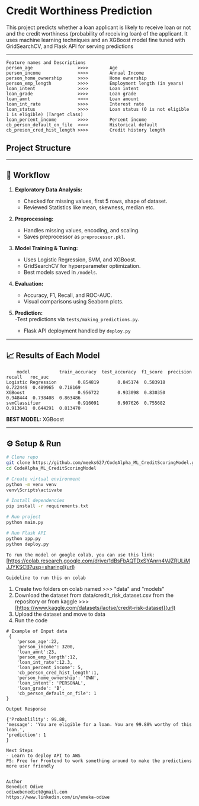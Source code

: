 #  Credit Worthiness Prediction

This project predicts whether a loan applicant is likely to receive loan or not and the credit worthiness (probability of receiving loan) of the applicant. It uses machine learning techniques and an XGBoost model fine tuned with GridSearchCV, and Flask API for serving predictions


---

```
Feature names and Descriptions 
person_age                 >>>>        Age
person_income              >>>>        Annual Income
person_home_ownership      >>>>        Home ownership
person_emp_length          >>>>        Employment length (in years)
loan_intent                >>>>        Loan intent
loan_grade                 >>>>        Loan grade
loan_amnt                  >>>>        Loan amount
loan_int_rate              >>>>        Interest rate
loan_status                >>>>        Loan status (0 is not eligible 1 is eligible) (Target class)
loan_percent_income        >>>>        Percent income
cb_person_default_on_file  >>>>        Historical default
cb_preson_cred_hist_length >>>>        Credit history length
```

##  Project Structure

---
## 🧠 Workflow
1. **Exploratory Data Analysis:**
    - Checked for missing values, first 5 rows, shape of dataset.
    - Reviewed Statistics like mean, skewness, median etc.

2. **Preprocessing:**  
   - Handles missing values, encoding, and scaling.  
   - Saves preprocessor as `preprocessor.pkl`.

3. **Model Training & Tuning:**  
   - Uses Logistic Regression, SVM, and XGBoost.  
   - GridSearchCV for hyperparameter optimization.  
   - Best models saved in `/models`.

4. **Evaluation:**  
   - Accuracy, F1, Recall, and ROC-AUC.  
   - Visual comparisons using Seaborn plots.

5. **Prediction:**  
   -Test predictions via `tests/making_predictions.py`.
   - Flask API deployment handled by `deploy.py`

---

## 📈 Results of Each Model
```
    model           train_accuracy  test_accuracy  f1_score  precision    recall   roc_auc
Logistic Regression        0.854819       0.845174  0.583918   0.722449  0.489965  0.718169
XGBoost                    0.956722       0.933098  0.830350   0.948444  0.738408  0.863486
svmClassifier              0.916091       0.907626  0.755682   0.913641  0.644291  0.813470
```

**BEST MODEL:** XGBoost

---

## ⚙️ Setup & Run

```bash
# Clone repo
git clone https://github.com/meeks627/CodeAlpha_ML_CreditScoringModel.git
cd CodeAlpha_ML_CreditScoringModel

# Create virtual environment
python -m venv venv
venv\Scripts\activate

# Install dependencies
pip install -r requirements.txt

# Run project
python main.py

# Run Flask API
python app.py
python deploy.py
```
`To run the model on google colab, you can use this link: ` [https://colab.research.google.com/drive/1dBsFbAQTDxSYAnrn4VJZRULiMJJYKSCB?usp=sharing](url)

`Guideline to run this on colab`
1. Create two folders on colab named >>> "data" and "models"
2. Download the dataset from data/credit_risk_dataset.csv from the repository or from kaggle >>> [https://www.kaggle.com/datasets/laotse/credit-risk-dataset](url)
3. Upload the dataset and move to data
4. Run the code
```
# Example of Input data
 {
    'person_age':22,
    'person_income': 3200, 
    'loan_amnt':23, 
    'person_emp_length':12,                       
    'loan_int_rate':12.3, 
    'loan_percent_income': 5,
    'cb_person_cred_hist_length':1,
    'person_home_ownership': 'OWN',
    'loan_intent': 'PERSONAL',
    'loan_grade': 'B',
    'cb_person_default_on_file': 1
}

Output Response

{'Probablility': 99.88, 
'message': 'You are eligible for a loan. You are 99.88% worthy of this loan.', 
'prediction': 1
}

Next Steps
- Learn to deploy API to AWS
PS: Free for Frontend to work something around to make the predictions more user friendly


Author
Benedict Odiwe
odiwebenedict@gmail.com
https://www.linkedin.com/in/emeka-odiwe
```
